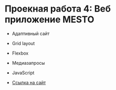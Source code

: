 # Проекная работа 4: Веб приложение MESTO 

* Адаптивный сайт
* Grid layout 
* Flexbox
* Медиазапросы
* JavaScript

* [Ссылка на сайт](https://eddon11.github.io/russian-travel/index.html)


